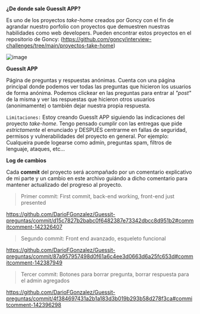 **¿De donde sale GuessIt APP?**

Es uno de los proyectos _take-home_ creados por Goncy con el fin de agrandar nuestro porfolio con proyectos que demuestren nuestras habilidades como web developers. Pueden encontrar estos proyectos en el repositorio de Goncy: (https://github.com/goncy/interview-challenges/tree/main/proyectos-take-home)

![image](https://github.com/DarioFGonzalez/Guessit-preguntas/assets/135393251/73dfff67-f973-4fa8-955d-850be7680cc3)

**GuessIt APP**

Página de preguntas y respuestas anónimas. Cuenta con una página principal donde podemos ver todas las preguntas que hicieron los usuarios de forma anónima. 
Podemos clickear en las preguntas para entrar al *"post"* de la misma y ver las respuestas que hicieron otros usuarios (anonimamente) o también dejar nuestra propia respuesta.

``Limitaciones:``
Estoy creando GuessIt APP siguiendo las indicaciones del proyecto _take-home_. Tengo pensado cumplir con las entregas que pide _estrictamente_ el enunciado y DESPUÉS centrarme en fallas de seguridad, permisos y vulnerabilidades del proyecto en general.
Por ejemplo: Cualqueira puede logearse como admin, preguntas spam, filtros de lenguaje, ataques, etc...

**Log de cambios**

Cada **commit** del proyecto será acompañado por un comentario explicativo de mi parte y un cambio en este archivo guiándo a dicho comentario para mantener actualizado del progreso al proyecto.

> Primer commit: First commit, back-end working, front-end just presented
> 
https://github.com/DarioFGonzalez/Guessit-preguntas/commit/d15c7827b2babc0f6482387e73342dbcc8d951b2#commitcomment-142326407

> Segundo commit: Front end avanzado, esqueleto funcional
> 
https://github.com/DarioFGonzalez/Guessit-preguntas/commit/87a957957498d0f61a6c4ee3d0663d6a25fc653d#commitcomment-142387949

> Tercer commit: Botones para borrar pregunta, borrar respuesta para el admin agregados
> 
https://github.com/DarioFGonzalez/Guessit-preguntas/commit/4f384697431a2b1a183d3b019b293b58d278f3ca#commitcomment-142396298
